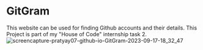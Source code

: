 # GitGram
This website can be used for finding Github accounts and their details. This Project is part of my "House of Code" internship task 2. 
![screencapture-pratyay07-github-io-GitGram-2023-09-17-18_32_47](https://github.com/pratyay07/GitGram/assets/89566632/66a07c96-5c30-422d-bf23-310280beb519)
